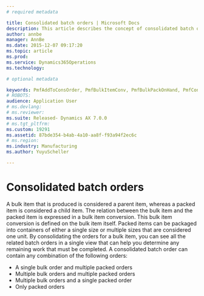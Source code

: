 ```yaml
---
# required metadata

title: Consolidated batch orders | Microsoft Docs
description: This article describes the concept of consolidated batch orders.
author: annbe
manager: AnnBe
ms.date: 2015-12-07 09:17:20
ms.topic: article
ms.prod: 
ms.service: Dynamics365Operations
ms.technology: 

# optional metadata

keywords: PmfAddToConsOrder, PmfBulkItemConv, PmfBulkPackOnHand, PmfConsOrderListPage
# ROBOTS: 
audience: Application User
# ms.devlang: 
# ms.reviewer: 
ms.suite: Released- Dynamics AX 7.0.0
# ms.tgt_pltfrm: 
ms.custom: 19291
ms.assetid: 87bde354-b4ab-4a10-aa8f-f93a94f2ec6c
# ms.region: 
ms.industry: Manufacturing
ms.author: YuyuScheller

---
```


# Consolidated batch orders

A bulk item that is produced is considered a parent item, whereas a packed item is considered a child item. The relation between the bulk item and the packed item is expressed in a bulk item conversion. This bulk item conversion is defined on the bulk item itself. Packed items can be packaged into containers of either a single size or multiple sizes that are considered one unit. By consolidating the orders for a bulk item, you can see all the related batch orders in a single view that can help you determine any remaining work that must be completed. A consolidated batch order can contain any combination of the following orders:

-   A single bulk order and multiple packed orders
-   Multiple bulk orders and multiple packed orders
-   Multiple bulk orders and a single packed order
-   Only packed orders


